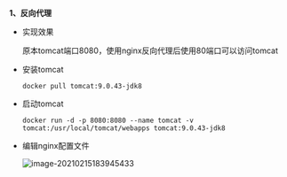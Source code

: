 **1、反向代理**

- 实现效果

  原本tomcat端口8080，使用nginx反向代理后使用80端口可以访问tomcat

- 安装tomcat

  ```
  docker pull tomcat:9.0.43-jdk8
  ```

- 启动tomcat

  ```
  docker run -d -p 8080:8080 --name tomcat -v tomcat:/usr/local/tomcat/webapps tomcat:9.0.43-jdk8
  ```

- 编辑nginx配置文件

  ![image-20210215183945433](C:\Users\蛋丁\AppData\Roaming\Typora\typora-user-images\image-20210215183945433.png)

